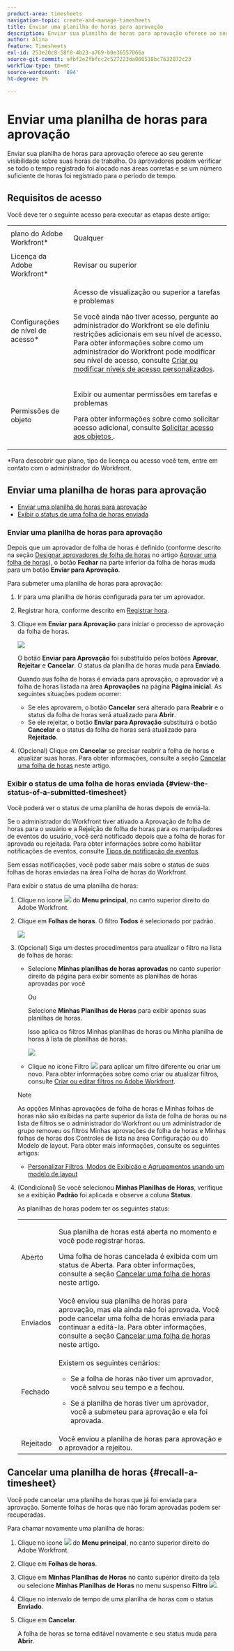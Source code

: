 ```yaml
---
product-area: timesheets
navigation-topic: create-and-manage-timesheets
title: Enviar uma planilha de horas para aprovação
description: Enviar sua planilha de horas para aprovação oferece ao seu gerente visibilidade sobre suas horas de trabalho. Os aprovadores podem verificar se todo o tempo registrado foi alocado nas áreas corretas e se um número suficiente de horas foi registrado para o período de tempo.
author: Alina
feature: Timesheets
exl-id: 253e20c8-58f8-4b23-a769-b0e36557066a
source-git-commit: afbf2e2fbfcc2c527223da008518bc7632872c23
workflow-type: tm+mt
source-wordcount: '894'
ht-degree: 0%

---
```


# Enviar uma planilha de horas para aprovação

Enviar sua planilha de horas para aprovação oferece ao seu gerente visibilidade sobre suas horas de trabalho. Os aprovadores podem verificar se todo o tempo registrado foi alocado nas áreas corretas e se um número suficiente de horas foi registrado para o período de tempo.

## Requisitos de acesso

Você deve ter o seguinte acesso para executar as etapas deste artigo:

<table style="table-layout:auto"> 
 <col> 
 <col> 
 <tbody> 
  <tr> 
   <td role="rowheader">plano do Adobe Workfront*</td> 
   <td> <p>Qualquer</p> </td> 
  </tr> 
  <tr> 
   <td role="rowheader">Licença da Adobe Workfront*</td> 
   <td> <p>Revisar ou superior</p> </td> 
  </tr> 
  <tr> 
   <td role="rowheader">Configurações de nível de acesso*</td> 
   <td> <p>Acesso de visualização ou superior a tarefas e problemas</p> <p>Se você ainda não tiver acesso, pergunte ao administrador do Workfront se ele definiu restrições adicionais em seu nível de acesso. Para obter informações sobre como um administrador do Workfront pode modificar seu nível de acesso, consulte <a href="../../administration-and-setup/add-users/configure-and-grant-access/create-modify-access-levels.md" class="MCXref xref">Criar ou modificar níveis de acesso personalizados</a>.</p> </td> 
  </tr> 
  <tr> 
   <td role="rowheader">Permissões de objeto</td> 
   <td> <p>Exibir ou aumentar permissões em tarefas e problemas</p> <p>Para obter informações sobre como solicitar acesso adicional, consulte <a href="../../workfront-basics/grant-and-request-access-to-objects/request-access.md" class="MCXref xref">Solicitar acesso aos objetos </a>.</p> </td> 
  </tr> 
 </tbody> 
</table>

*Para descobrir que plano, tipo de licença ou acesso você tem, entre em contato com o administrador do Workfront.

## Enviar uma planilha de horas para aprovação

* [Enviar uma planilha de horas para aprovação](#submit-a-timesheet-for-approval)
* [Exibir o status de uma folha de horas enviada](#view-the-status-of-a-submitted-timesheet)

### Enviar uma planilha de horas para aprovação

Depois que um aprovador de folha de horas é definido (conforme descrito na seção [Designar aprovadores de folha de horas](../../timesheets/create-and-manage-timesheets/timesheet-approvals.md#designating-a-timesheet-approver) no artigo [Aprovar uma folha de horas](../../timesheets/create-and-manage-timesheets/timesheet-approvals.md)), o botão **Fechar** na parte inferior da folha de horas muda para um botão **Enviar para Aprovação**.

Para submeter uma planilha de horas para aprovação:

1. Ir para uma planilha de horas configurada para ter um aprovador.
1. Registrar hora, conforme descrito em [Registrar hora](../../timesheets/create-and-manage-timesheets/log-time.md).
1. Clique em **Enviar para Aprovação** para iniciar o processo de aprovação da folha de horas.

   ![](assets/submit-for-approval-button-on-timesheet-nwe.png)

   O botão **Enviar para Aprovação** foi substituído pelos botões **Aprovar**, **Rejeitar** e **Cancelar**. O status da planilha de horas muda para **Enviado**.

   Quando sua folha de horas é enviada para aprovação, o aprovador vê a folha de horas listada na área **Aprovações** na página **Página inicial**. As seguintes situações podem ocorrer:

   * Se eles aprovarem, o botão **Cancelar** será alterado para **Reabrir** e o status da folha de horas será atualizado para **Abrir**.
   * Se ele rejeitar, o botão **Enviar para Aprovação** substituirá o botão **Cancelar** e o status da folha de horas será atualizado para **Rejeitado**.

1. (Opcional) Clique em **Cancelar** se precisar reabrir a folha de horas e atualizar suas horas. Para obter informações, consulte a seção [Cancelar uma folha de horas](#recall-a-timesheet) neste artigo.

### Exibir o status de uma folha de horas enviada {#view-the-status-of-a-submitted-timesheet}

Você poderá ver o status de uma planilha de horas depois de enviá-la.

Se o administrador do Workfront tiver ativado a Aprovação de folha de horas para o usuário e a Rejeição de folha de horas para os manipuladores de eventos do usuário, você será notificado depois que a folha de horas for aprovada ou rejeitada. Para obter informações sobre como habilitar notificações de eventos, consulte [Tipos de notificação de eventos](../../administration-and-setup/manage-workfront/emails/event-notifications-available-in-wf.md).

Sem essas notificações, você pode saber mais sobre o status de suas folhas de horas enviadas na área Folha de horas do Workfront.

Para exibir o status de uma planilha de horas:

1. Clique no ícone ![](assets/main-menu-icon.png) do **Menu principal**, no canto superior direito do Adobe Workfront.
1. Clique em **Folhas de horas**. O filtro **Todos** é selecionado por padrão.

   ![](assets/timesheet-list-one-timesheet-selected-nwe-350x70.png)

1. (Opcional) Siga um destes procedimentos para atualizar o filtro na lista de folhas de horas:

   * Selecione **Minhas planilhas de horas aprovadas** no canto superior direito da página para exibir somente as planilhas de horas aprovadas por você

     Ou

     Selecione **Minhas Planilhas de Horas** para exibir apenas suas planilhas de horas.

     Isso aplica os filtros Minhas planilhas de horas ou Minha planilha de horas à lista de planilhas de horas.

     ![](assets/my-timesheet-approvals-my-timesheets-pills-on-timesheets-list-nwe-350x58.png)

   * Clique no ícone Filtro ![](assets/filter-nwepng.png) para aplicar um filtro diferente ou criar um novo. Para obter informações sobre como criar ou atualizar filtros, consulte [Criar ou editar filtros no Adobe Workfront](../../reports-and-dashboards/reports/reporting-elements/create-filters.md).

   >[!NOTE]
   >
   >As opções Minhas aprovações de folha de horas e Minhas folhas de horas não são exibidas na parte superior da lista de folha de horas ou na lista de filtros se o administrador do Workfront ou um administrador de grupo removeu os filtros Minhas aprovações de folha de horas e Minhas folhas de horas dos Controles de lista na área Configuração ou do Modelo de layout. Para obter mais informações, consulte os seguintes artigos:
   >
   >   
   >   
   >   * [Personalizar Filtros, Modos de Exibição e Agrupamentos usando um modelo de layout](../../administration-and-setup/customize-workfront/use-layout-templates/customize-fvg-list-controls-layout-template.md)
   >   
   >

1. (Condicional) Se você selecionou **Minhas Planilhas de Horas**, verifique se a exibição **Padrão** foi aplicada e observe a coluna **Status**.

   As planilhas de horas podem ter os seguintes status:

   <table style="table-layout:auto"> 
    <col> 
    <col> 
    <tbody> 
     <tr> 
      <td role="rowheader">Aberto</td> 
      <td> <p>Sua planilha de horas está aberta no momento e você pode registrar horas. </p> <p>Uma folha de horas cancelada é exibida com um status de Aberta. Para obter informações, consulte a seção <a href="#recall-a-timesheet" class="MCXref xref">Cancelar uma folha de horas</a> neste artigo. </p> </td> 
     </tr> 
     <tr> 
      <td role="rowheader">Enviados</td> 
      <td>Você enviou sua planilha de horas para aprovação, mas ela ainda não foi aprovada. Você pode cancelar uma folha de horas enviada para continuar a editá-la. Para obter informações, consulte a seção <a href="#recall-a-timesheet" class="MCXref xref">Cancelar uma folha de horas</a> neste artigo. </td> 
     </tr> 
     <tr> 
      <td role="rowheader">Fechado</td> 
      <td> <p>Existem os seguintes cenários:</p> 
       <ul> 
        <li> <p>Se a folha de horas não tiver um aprovador, você salvou seu tempo e a fechou.</p> </li> 
        <li> <p>Se a planilha de horas tiver um aprovador, você a submeteu para aprovação e ela foi aprovada.</p> </li> 
       </ul> </td> 
     </tr> 
     <tr> 
      <td role="rowheader">Rejeitado</td> 
      <td>Você enviou a planilha de horas para aprovação e o aprovador a rejeitou.</td> 
     </tr> 
    </tbody> 
   </table>

## Cancelar uma planilha de horas {#recall-a-timesheet}

Você pode cancelar uma planilha de horas que já foi enviada para aprovação. Somente folhas de horas que não foram aprovadas podem ser recuperadas.

Para chamar novamente uma planilha de horas:

1. Clique no ícone ![](assets/main-menu-icon.png) do **Menu principal**, no canto superior direito do Adobe Workfront.

1. Clique em **Folhas de horas**.
1. Clique em **Minhas Planilhas de Horas** no canto superior direito da tela ou selecione **Minhas Planilhas de Horas** no menu suspenso **Filtro** ![](assets/filter-nwepng.png).
1. Clique no intervalo de tempo de uma planilha de horas com o status **Enviado**.
1. Clique em **Cancelar**.

   A folha de horas se torna editável novamente e seu status muda para **Abrir**.
